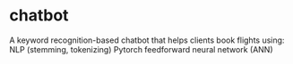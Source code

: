 # chatbot

A keyword recognition-based chatbot that helps clients book flights using:
NLP (stemming, tokenizing)
Pytorch
feedforward neural network (ANN)
